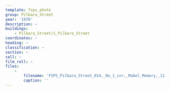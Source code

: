 ```yaml
---
template: fsps_photo
group: Pilbara_Street
year: '1978'
description: ~
buildings:
    - Pilbara_Street/1_Pilbara_Street
coordinates: ~
heading: ~
classification: ~
section: ~
cell: ~
film_roll: ~
files:
    -
        filename: 'FSPS_Pilbara_Street_014,_No_1_cnr,_Mabel_Memory,_11-4-F,_1978.png'
        caption: ''
---
```

